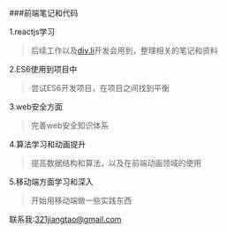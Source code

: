 
###前端笔记和代码

1.reactjs学习

> 后续工作以及[div.li](https://github.com/div-li/officialwebsite)开发会用到，整理相关的笔记和资料

2.ES6使用到项目中
> 尝试ES6开发项目，在项目之间找到平衡

3.web安全方面

> 完善web安全知识体系

4.算法学习和动画提升 

> 提高数据结构和算法，以及在前端动画领域的使用 

5.移动端方面学习和深入

> 开始用移动端做一些实践东西

联系我:[321jiangtao@gmail.com](mailto:321jiangtao@gmail.com)
